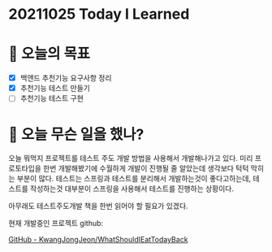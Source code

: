 # 20211025 Today I Learned

# 🎯 오늘의 목표

- [x]  백앤드 추천기능 요구사항 정리
- [x]  추천기능 테스트 만들기
- [ ]  추천기능 테스트 구현

# 📖 오늘 무슨 일을 했나?

 오늘 뭐먹지 프로젝트를 테스트 주도 개발 방법을 사용해서 개발해나가고 있다. 미리 프로토타입을 한번 개발해봤기에 수월하게 개발이 진행될 줄 알았는데 생각보다 턱턱 막히는 부분이 많다. 테스트는 스프링과 테스트를 분리해서 개발하는것이 좋다고하는데, 테스트를 작성하는것 대부분이 스프링을 사용해서 테스트를 진행하는 상황이다. 

 아무래도 테스트주도개발 책을 한번 읽어야 할 필요가 있겠다.

현재 개발중인 프로젝트 github:

[GitHub - KwangJongJeon/WhatShouldIEatTodayBack](https://github.com/KwangJongJeon/WhatShouldIEatTodayBack)